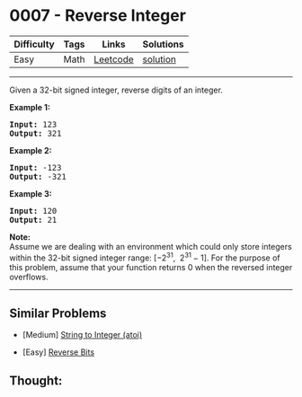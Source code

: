 # 0007 - Reverse Integer

Difficulty  | Tags | Links | Solutions
----------- | ---- | ----- | -----
Easy | Math | [Leetcode](https://leetcode.com/problems/reverse-integer) | [solution](https://leetcode.com/problems/reverse-integer/solution/)


-----------

<p>Given a 32-bit signed integer, reverse digits of an integer.</p>

<p><strong>Example 1:</strong></p>

<pre>
<strong>Input:</strong> 123
<strong>Output:</strong> 321
</pre>

<p><strong>Example 2:</strong></p>

<pre>
<strong>Input:</strong> -123
<strong>Output:</strong> -321
</pre>

<p><strong>Example 3:</strong></p>

<pre>
<strong>Input:</strong> 120
<strong>Output:</strong> 21
</pre>

<p><strong>Note:</strong><br />
Assume we are dealing with an environment which could only store integers within the 32-bit signed integer range: [&minus;2<sup>31</sup>,&nbsp; 2<sup>31&nbsp;</sup>&minus; 1]. For the purpose of this problem, assume that your function returns 0 when the reversed integer overflows.</p>


-----------


## Similar Problems

- [Medium] [String to Integer (atoi)](string-to-integer-atoi)

- [Easy] [Reverse Bits](reverse-bits)




## Thought:
